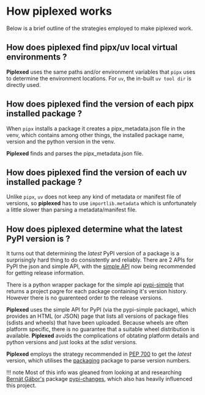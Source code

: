 # How piplexed works

Below is a brief outline of the strategies employed to make piplexed work.

## How does piplexed find pipx/uv local virtual environments ?

**Piplexed** uses the same paths and/or environment variables that `pipx` uses to determine the environment locations. For `uv`, the in-built `uv tool dir` is directly used.


## How does piplexed find the version of each pipx installed package ?

When `pipx` installs a package it creates a pipx_metadata.json file in the venv, which contains among other things, the installed package name, version and the python version in the venv.

**Piplexed** finds and parses the pipx_metadata.json file.

## How does piplexed find the version of each uv installed package ?

Unlike `pipx`, `uv` does not keep any kind of metadata or manifest file of versions, so **piplexed** has to use `importlib.metadata` which is unfortunately a little slower than parsing a metadata/manifest file.

## How does piplexed determine what the latest PyPI version is ?

It turns out that determining the *latest* PyPI version of a package is a surprisingly hard thing to do consistently and reliably.
There are 2 APIs for PyPI the json and simple API, with the [simple API](https://warehouse.pypa.io/api-reference/json.html) now being recommended for getting release information.

There is a python wrapper package for the simple api [pypi-simple](https://github.com/jwodder/pypi-simple) that returns a project pagre for each package containing it's version history. However there is no guarenteed order to the release versions.

**Piplexed** uses the simple API for PyPI (via the pypi-simple package), which provides an HTML (or JSON) page that lists all versions of package files (sdists and wheels) that have been uploaded.
Because wheels are often platform specific, there is no guarantee that a suitable wheel distribution is available. **Piplexed** avoids the complications of obtating platform details and python versions and just looks at the *sdist* versions.

**Piplexed** employs the strategy recommended in [PEP 700](https://peps.python.org/pep-0700/) to get the *latest* version, which utilises the [packaging](https://github.com/pypa/packaging) package to parse version numbers.

!!! note
    Most of this info was gleaned from looking at and researching [Bernát Gábor's](https://github.com/gaborbernat) package [pypi-changes](https://github.com/gaborbernat/pypi_changes), which also has heavily influenced this project.